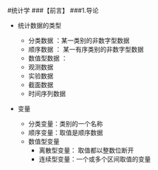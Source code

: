 #统计学
###【前言】
###1.导论

* 统计数据的类型
	* 分类数据 ：某一类别的非数字型数据
	* 顺序数据 ： 某一有序类别的非数字型数据
	* 数值型数据 ： 
	* 观测数据
	* 实验数据
	* 截面数据
	* 时间序列数据

* 变量
	* 分类变量：类别的一个名称
	* 顺序变量：取值是顺序数据
	* 数值型变量
		* 离散型变量： 取值都以整数位断开
		* 连续型变量：一个或多个区间取值的变量
	




